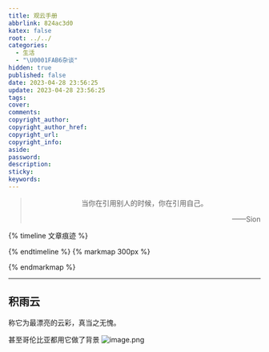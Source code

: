 ```yaml
---
title: 观云手册
abbrlink: 824ac3d0
katex: false
root: ../../
categories:
  - 生活
  - "\U0001FAB6杂谈"
hidden: true
published: false
date: 2023-04-28 23:56:25
update: 2023-04-28 23:56:25
tags:
cover:
comments:
copyright_author:
copyright_author_href:
copyright_url:
copyright_info:
aside:
password:
description:
sticky:
keywords:
---
```


> <center>当你在引用别人的时候，你在引用自己。</center>
> <p align="right">——Sion</p>

{% timeline 文章痕迹 %}
<!-- timeline 2023-04-28-->
<!-- endtimeline -->
{% endtimeline %}
{% markmap 300px %}
<!-- @import "[TOC]" {cmd="toc" depthFrom=1 depthTo=6 orderedList=false} -->
<!-- code_chunk_output -->



<!-- /code_chunk_output -->
{% endmarkmap %}

-----


## 积雨云
称它为最漂亮的云彩，真当之无愧。

甚至哥伦比亚都用它做了背景
![image.png](https://pic.si-on.top/2023/04/20230428235737.png)
